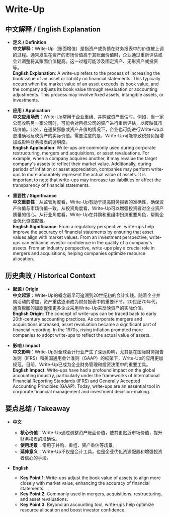 # Write-Up

## 中文解释 / English Explanation

* **定义 / Definition**  
  **中文解释**：Write-Up（账面增值）是指资产或负债在财务报表中的价值被上调的过程。通常发生在资产的市场价值高于其账面价值时，企业通过重新评估或会计调整将其账面价值提高。这一过程可能涉及固定资产、无形资产或投资等。  
  **English Explanation**: A write-up refers to the process of increasing the book value of an asset or liability on financial statements. This typically occurs when the market value of an asset exceeds its book value, and the company adjusts its book value through revaluation or accounting adjustments. This process may involve fixed assets, intangible assets, or investments.

* **应用 / Application**  
  **中文应用场景**：Write-Up常用于企业重组、并购或资产重估时。例如，当一家公司收购另一家公司时，可能会对目标公司的资产进行重新评估，以反映其市场价值。此外，在通货膨胀或资产升值的情况下，企业也可能进行Write-Up以更准确地反映资产的实际价值。需要注意的是，Write-Up可能导致税务负担增加或影响财务报表的透明度。  
  **English Application**: Write-ups are commonly used during corporate restructuring, mergers and acquisitions, or asset revaluations. For example, when a company acquires another, it may revalue the target company's assets to reflect their market value. Additionally, during periods of inflation or asset appreciation, companies may perform write-ups to more accurately represent the actual value of assets. It is important to note that write-ups may increase tax liabilities or affect the transparency of financial statements.

* **重要性 / Significance**  
  **中文重要性**：从监管角度看，Write-Up有助于提高财务报表的准确性，确保资产价值与市场价值一致。从投资角度看，Write-Up可以增强投资者对企业资产质量的信心。从行业角度看，Write-Up在并购和重组中扮演重要角色，帮助企业优化资源配置。  
  **English Significance**: From a regulatory perspective, write-ups help improve the accuracy of financial statements by ensuring that asset values align with market values. From an investment perspective, write-ups can enhance investor confidence in the quality of a company's assets. From an industry perspective, write-ups play a crucial role in mergers and acquisitions, helping companies optimize resource allocation.

## 历史典故 / Historical Context

* **起源 / Origin**  
  **中文起源**：Write-Up的概念最早可追溯到20世纪初的会计实践。随着企业并购活动的增加，资产重估逐渐成为财务报表中的重要环节。20世纪70年代，通货膨胀的加剧促使更多企业采用Write-Up来反映资产的实际价值。  
  **English Origin**: The concept of write-ups can be traced back to early 20th-century accounting practices. As corporate mergers and acquisitions increased, asset revaluation became a significant part of financial reporting. In the 1970s, rising inflation prompted more companies to adopt write-ups to reflect the actual value of assets.

* **影响 / Impact**  
  **中文影响**：Write-Up对全球会计行业产生了深远影响，尤其是在国际财务报告准则（IFRS）和美国通用会计准则（GAAP）的框架下，Write-Up的应用更加规范。目前，Write-Up已成为企业财务管理和投资决策中的重要工具。  
  **English Impact**: Write-ups have had a profound impact on the global accounting industry, particularly under the frameworks of International Financial Reporting Standards (IFRS) and Generally Accepted Accounting Principles (GAAP). Today, write-ups are an essential tool in corporate financial management and investment decision-making.

## 要点总结 / Takeaway

* **中文**  
  - **核心价值**：Write-Up通过调整资产账面价值，使其更贴近市场价值，提升财务报表的准确性。  
  - **使用场景**：常用于并购、重组、资产重估等场景。  
  - **延伸意义**：Write-Up不仅是会计工具，也是企业优化资源配置和增强投资者信心的手段。

* **English**  
  - **Key Point 1**: Write-ups adjust the book value of assets to align more closely with market value, enhancing the accuracy of financial statements.  
  - **Key Point 2**: Commonly used in mergers, acquisitions, restructuring, and asset revaluations.  
  - **Key Point 3**: Beyond an accounting tool, write-ups help optimize resource allocation and boost investor confidence.